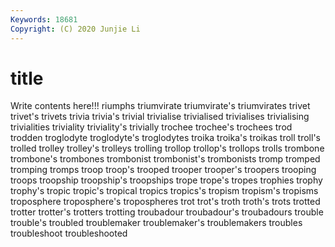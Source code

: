 ```yaml
---
Keywords: 18681
Copyright: (C) 2020 Junjie Li
---
```


# title

Write contents here!!!
riumphs 
triumvirate 
triumvirate's 
triumvirates 
trivet 
trivet's 
trivets 
trivia 
trivia's 
trivial
trivialise 
trivialised 
trivialises 
trivialising 
trivialities 
triviality 
triviality's 
trivially 
trochee 
trochee's
trochees 
trod 
trodden 
troglodyte 
troglodyte's 
troglodytes 
troika 
troika's 
troikas 
troll
troll's 
trolled 
trolley 
trolley's 
trolleys 
trolling 
trollop 
trollop's 
trollops 
trolls
trombone 
trombone's 
trombones 
trombonist 
trombonist's 
trombonists 
tromp 
tromped 
tromping 
tromps
troop 
troop's 
trooped 
trooper 
trooper's 
troopers 
trooping 
troops 
troopship 
troopship's
troopships 
trope 
trope's 
tropes 
trophies 
trophy 
trophy's 
tropic 
tropic's 
tropical
tropics 
tropics's 
tropism 
tropism's 
tropisms 
troposphere 
troposphere's 
tropospheres 
trot 
trot's
troth 
troth's 
trots 
trotted 
trotter 
trotter's 
trotters 
trotting 
troubadour 
troubadour's
troubadours 
trouble 
trouble's 
troubled 
troublemaker 
troublemaker's 
troublemakers 
troubles 
troubleshoot 
troubleshooted
